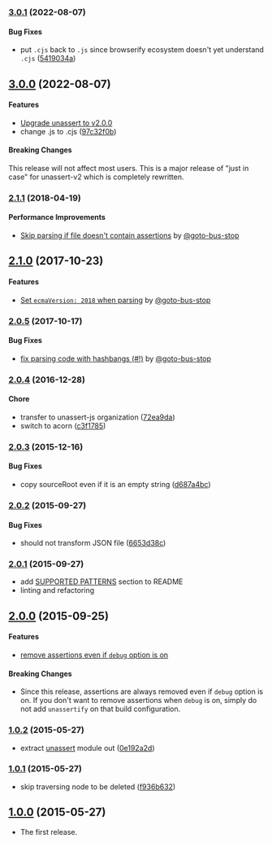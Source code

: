 ### [3.0.1](https://github.com/unassert-js/unassertify/releases/tag/v3.0.1) (2022-08-07)


#### Bug Fixes

* put `.cjs` back to `.js` since browserify ecosystem doesn't yet understand `.cjs` ([5419034a](https://github.com/unassert-js/unassertify/commit/5419034a982b6775b7403740f8bb3577d59ce413))


## [3.0.0](https://github.com/unassert-js/unassertify/releases/tag/v3.0.0) (2022-08-07)


#### Features

* [Upgrade unassert to v2.0.0](https://github.com/unassert-js/unassertify/pull/9)
* change .js to .cjs ([97c32f0b](https://github.com/unassert-js/unassertify/commit/97c32f0bf288787fed27d4abf285fe31c6864ec8))

#### Breaking Changes

This release will not affect most users. This is a major release of "just in case" for unassert-v2 which is completely rewritten.


### [2.1.1](https://github.com/unassert-js/unassertify/releases/tag/v2.1.1) (2018-04-19)


#### Performance Improvements

  * [Skip parsing if file doesn't contain assertions](https://github.com/unassert-js/unassertify/pull/6) by [@goto-bus-stop](https://github.com/goto-bus-stop)


## [2.1.0](https://github.com/unassert-js/unassertify/releases/tag/v2.1.0) (2017-10-23)


#### Features

  * [Set `ecmaVersion: 2018` when parsing](https://github.com/unassert-js/unassertify/pull/4) by [@goto-bus-stop](https://github.com/goto-bus-stop)


### [2.0.5](https://github.com/unassert-js/unassertify/releases/tag/v2.0.5) (2017-10-17)


#### Bug Fixes

  * [fix parsing code with hashbangs (#!)](https://github.com/unassert-js/unassertify/pull/3) by [@goto-bus-stop](https://github.com/goto-bus-stop)


### [2.0.4](https://github.com/unassert-js/unassertify/releases/tag/v2.0.4) (2016-12-28)


#### Chore

  * transfer to unassert-js organization ([72ea9da](https://github.com/unassert-js/unassertify/commit/72ea9da397acb62d427a3efb1d62946ad236560a))
  * switch to acorn ([c3f1785](https://github.com/unassert-js/unassertify/commit/c3f17856eca710794baafc9e0a8351434df0a8de))


### [2.0.3](https://github.com/unassert-js/unassertify/releases/tag/v2.0.3) (2015-12-16)


#### Bug Fixes

  * copy sourceRoot even if it is an empty string ([d687a4bc](https://github.com/unassert-js/unassertify/commit/d687a4bcc1514d030abd9170db04660dd861267e))


### [2.0.2](https://github.com/unassert-js/unassertify/releases/tag/v2.0.2) (2015-09-27)


#### Bug Fixes

  * should not transform JSON file ([6653d38c](https://github.com/unassert-js/unassertify/commit/6653d38c3cf69d4601a3f517226d8d403629f756))


### [2.0.1](https://github.com/unassert-js/unassertify/releases/tag/v2.0.1) (2015-09-27)


  * add [SUPPORTED PATTERNS](https://github.com/unassert-js/unassertify#supported-patterns) section to README
  * linting and refactoring


## [2.0.0](https://github.com/unassert-js/unassertify/releases/tag/v2.0.0) (2015-09-25)


#### Features

  * [remove assertions even if `debug` option is on](https://github.com/unassert-js/unassertify/pull/2)


#### Breaking Changes

  * Since this release, assertions are always removed even if `debug` option is on. If you don't want to remove assertions when `debug` is on, simply do not add `unassertify` on that build configuration.


### [1.0.2](https://github.com/unassert-js/unassertify/releases/tag/v1.0.2) (2015-05-27)


  * extract [unassert](https://github.com/unassert-js/unassert) module out ([0e192a2d](https://github.com/unassert-js/unassertify/commit/0e192a2d0fdf31a0ffb410d57e779c446785f3bd))


### [1.0.1](https://github.com/unassert-js/unassertify/releases/tag/v1.0.1) (2015-05-27)


  * skip traversing node to be deleted ([f936b632](https://github.com/unassert-js/unassertify/commit/f936b632d58a427d2c458a21d706e17f9b97b311))


## [1.0.0](https://github.com/unassert-js/unassertify/releases/tag/v1.0.0) (2015-05-27)


  * The first release.
